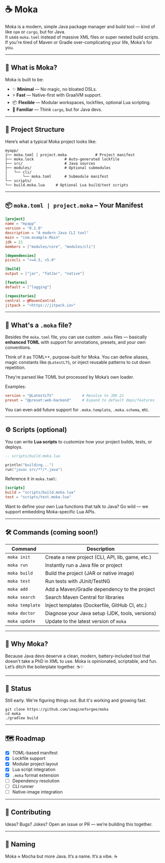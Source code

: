 # ☕ Moka

Moka is a modern, simple Java package manager and build tool — kind of like `npm` or `cargo`, but for Java.  
It uses `moka.toml` instead of massive XML files or super nested build scripts.  
If you're tired of Maven or Gradle over-complicating your life, Moka's for you.

---

## 🚀 What is Moka?

Moka is built to be:

- ✨ **Minimal** — No magic, no bloated DSLs.
- ⚡ **Fast** — Native-first with GraalVM support.
- 📦 **Flexible** — Modular workspaces, lockfiles, optional Lua scripting.
- 🔨 **Familiar** — Think `cargo`, but for Java devs.

---

## 📁 Project Structure

Here’s what a typical Moka project looks like:


```
myapp/
├── moka.toml | project.moka             # Project manifest
├── moka.lock              # Auto-generated lockfile
├── src/                   # Java sources
├── modules/               # Optional submodules
│   └── cli/
│       └── moka.toml      # Submodule manifest
└── scripts/
└── build.moka.lua     # Optional Lua build/test scripts

```
---

## 📦 `moka.toml | project.moka` – Your Manifest

```toml
[project]
name = "myapp"
version = "0.1.0"
description = "A modern Java CLI tool"
main = "com.example.Main"
jdk = 21
members = ["modules/core", "modules/cli"]

[dependencies]
picocli = ">=4.5, <5.0"

[build]
output = ["jar", "fatJar", "native"]

[features]
default = ["logging"]

[repositories]
central = @MavenCentral
jitpack = "<https://jitpack.io>"
````

---

## 🧩 What's a `.moka` file?

Besides the `moka.toml` file, you can use custom `.moka` files — basically **enhanced TOML** with support for annotations, presets, and your own conventions.

Think of it as TOML++, purpose-built for Moka. You can define aliases, magic constants like `@LatestLTS`, or inject reusable patterns to cut down repetition.

They’re parsed like TOML but processed by Moka’s own loader.

Examples:

```toml
version = "@LatestLTS"             # Resolve to JDK 21
preset = "@preset:web-backend"     # Expand to default deps/features
```

You can even add future support for `.moka.template`, `.moka.schema`, etc.

---

## ⚙️ Scripts (optional)

You can write **Lua scripts** to customize how your project builds, tests, or deploys.

```lua
-- scripts/build.moka.lua

println("building...")
run("javac src/**/*.java")
```

Reference it in `moka.toml`:

```toml
[scripts]
build = "scripts/build.moka.lua"
test = "scripts/test.moka.lua"
```

Want to define your own Lua functions that talk to Java? Go wild — we support embedding Moka-specific Lua APIs.

---

## 🛠 Commands (coming soon!)

| Command         | Description                                      |
|-----------------|--------------------------------------------------|
| `moka init`     | Create a new project (CLI, API, lib, game, etc.) |
| `moka run`      | Instantly run a Java file or project             |
| `moka build`    | Build the project (JAR or native image)          |
| `moka test`     | Run tests with JUnit/TestNG                      |
| `moka add`      | Add a Maven/Gradle dependency to the project     |
| `moka search`   | Search Maven Central for libraries               |
| `moka template` | Inject templates (Dockerfile, GitHub CI, etc.)   |
| `moka doctor`   | Diagnose your Java setup (JDK, tools, versions)  |
| `moka update`   | Update to the latest version of `moka`           |
---

## 🔮 Why Moka?

Because Java devs deserve a clean, modern, battery-included tool that doesn't take a PhD in XML to use.
Moka is opinionated, scriptable, and fun. Let’s ditch the boilerplate together. ☕✨

---

## 🧪 Status

Still early. We're figuring things out. But it's working and growing fast.

```
git clone https://github.com/imagineforgee/moka
cd moka
./gradlew build
```

---

## 🗺 Roadmap

* [x] TOML-based manifest
* [x] Lockfile support
* [x] Modular project layout
* [x] Lua script integration
* [x] `.moka` format extension
* [ ] Dependency resolution
* [ ] CLI runner
* [ ] Native-image integration

---

## 🤝 Contributing

Ideas? Bugs? Jokes? Open an issue or PR — we’re building this together.

---

## 📛 Naming

Moka ≈ Mocha but more Java. It’s a name. It’s a vibe. ☕

